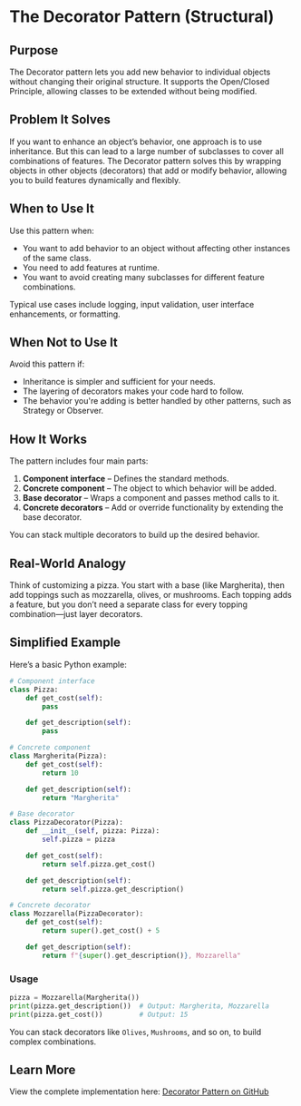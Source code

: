 # The Decorator Pattern (Structural)

## Purpose

The Decorator pattern lets you add new behavior to individual objects without changing their original structure. It supports the Open/Closed Principle, allowing classes to be extended without being modified.

## Problem It Solves

If you want to enhance an object’s behavior, one approach is to use inheritance. But this can lead to a large number of subclasses to cover all combinations of features. The Decorator pattern solves this by wrapping objects in other objects (decorators) that add or modify behavior, allowing you to build features dynamically and flexibly.

## When to Use It

Use this pattern when:

* You want to add behavior to an object without affecting other instances of the same class.
* You need to add features at runtime.
* You want to avoid creating many subclasses for different feature combinations.

Typical use cases include logging, input validation, user interface enhancements, or formatting.

## When Not to Use It

Avoid this pattern if:

* Inheritance is simpler and sufficient for your needs.
* The layering of decorators makes your code hard to follow.
* The behavior you're adding is better handled by other patterns, such as Strategy or Observer.

## How It Works

The pattern includes four main parts:

1. **Component interface** – Defines the standard methods.
2. **Concrete component** – The object to which behavior will be added.
3. **Base decorator** – Wraps a component and passes method calls to it.
4. **Concrete decorators** – Add or override functionality by extending the base decorator.

You can stack multiple decorators to build up the desired behavior.

## Real-World Analogy

Think of customizing a pizza. You start with a base (like Margherita), then add toppings such as mozzarella, olives, or mushrooms. Each topping adds a feature, but you don’t need a separate class for every topping combination—just layer decorators.

## Simplified Example

Here’s a basic Python example:

```python
# Component interface
class Pizza:
    def get_cost(self):
        pass

    def get_description(self):
        pass

# Concrete component
class Margherita(Pizza):
    def get_cost(self):
        return 10

    def get_description(self):
        return "Margherita"

# Base decorator
class PizzaDecorator(Pizza):
    def __init__(self, pizza: Pizza):
        self.pizza = pizza

    def get_cost(self):
        return self.pizza.get_cost()

    def get_description(self):
        return self.pizza.get_description()

# Concrete decorator
class Mozzarella(PizzaDecorator):
    def get_cost(self):
        return super().get_cost() + 5

    def get_description(self):
        return f"{super().get_description()}, Mozzarella"
```

### Usage

```python
pizza = Mozzarella(Margherita())
print(pizza.get_description())  # Output: Margherita, Mozzarella
print(pizza.get_cost())         # Output: 15
```

You can stack decorators like `Olives`, `Mushrooms`, and so on, to build complex combinations.

## Learn More

View the complete implementation here:
[Decorator Pattern on GitHub](https://github.com/taggedzi/python-design-pattern-rag/blob/main/patterns/structural/decorator.py)
